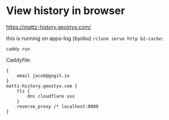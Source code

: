 # View history in browser
https://mattz-history.geostyx.com/

this is running on apps-log (byobu)
`rclone serve http b2-cache:`

`caddy run`

Caddyfile:
```Caddyfile
{
	email jacob@gogit.io
}
mattz-history.geostyx.com {
	tls {
		dns cloudflare xxx
	}
	reverse_proxy /* localhost:8080
}
```